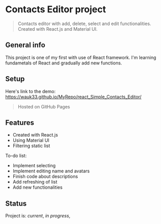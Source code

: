 # Contacts Editor project
> Contacts editor with add, delete, select and edit functionalities. Created with React.js and Material UI.

## General info
This project is one of my first with use of React framework. I'm learning fundametals of React and gradually add new functions.

## Setup
Here's link to the demo: https://wauk33.github.io/MyRepo/react_Simple_Contacts_Editor/
> Hosted on GitHub Pages

## Features

* Created with React.js
* Using Material UI
* Filtering static list

To-do list:
* Implement selecting
* Implement editing name and avatars
* Finish code about descriptions
* Add refreshing of list
* Add new functionalities

## Status
Project is: _current_, _in progress_, 
